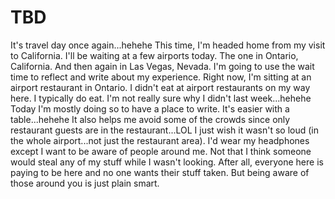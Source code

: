 # TBD

It's travel day once again...hehehe This time, I'm headed home from my visit to California. I'll be waiting at a few airports today. The one in Ontario, California. And then again in Las Vegas, Nevada. I'm going to use the wait time to reflect and write about my experience. Right now, I'm sitting at an airport restaurant in Ontario. I didn't eat at airport restaurants on my way here. I typically do eat. I'm not really sure why I didn't last week...hehehe Today I'm mostly doing so to have a place to write. It's easier with a table...hehehe It also helps me avoid some of the crowds since only restaurant guests are in the restaurant...LOL I just wish it wasn't so loud (in the whole airport...not just the restaurant area). I'd wear my headphones except I want to be aware of people around me. Not that I think someone would steal any of my stuff while I wasn't looking. After all, everyone here is paying to be here and no one wants their stuff taken. But being aware of those around you is just plain smart.

